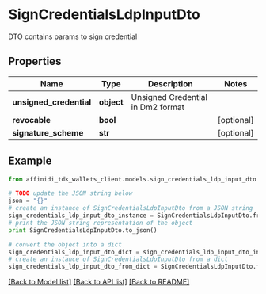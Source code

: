 # SignCredentialsLdpInputDto

DTO contains params to sign credential

## Properties

| Name                    | Type       | Description                       | Notes      |
| ----------------------- | ---------- | --------------------------------- | ---------- |
| **unsigned_credential** | **object** | Unsigned Credential in Dm2 format |
| **revocable**           | **bool**   |                                   | [optional] |
| **signature_scheme**    | **str**    |                                   | [optional] |

## Example

```python
from affinidi_tdk_wallets_client.models.sign_credentials_ldp_input_dto import SignCredentialsLdpInputDto

# TODO update the JSON string below
json = "{}"
# create an instance of SignCredentialsLdpInputDto from a JSON string
sign_credentials_ldp_input_dto_instance = SignCredentialsLdpInputDto.from_json(json)
# print the JSON string representation of the object
print SignCredentialsLdpInputDto.to_json()

# convert the object into a dict
sign_credentials_ldp_input_dto_dict = sign_credentials_ldp_input_dto_instance.to_dict()
# create an instance of SignCredentialsLdpInputDto from a dict
sign_credentials_ldp_input_dto_from_dict = SignCredentialsLdpInputDto.from_dict(sign_credentials_ldp_input_dto_dict)
```

[[Back to Model list]](../README.md#documentation-for-models) [[Back to API list]](../README.md#documentation-for-api-endpoints) [[Back to README]](../README.md)
